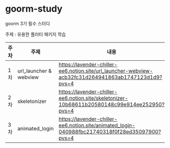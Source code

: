 # goorm-study
goorm 3기 필수 스터디

주제 : 유용한 플러터 패키지 학습

|주차|주제|내용|
|---|---|---|
|1차|url_launcher & webview|https://lavender-chiller-ee6.notion.site/url_launcher-webview-acb32fc31d264941863ab1747123d1d9?pvs=4|
|2차|skeletonizer|https://lavender-chiller-ee6.notion.site/skeletonizer-10b68611b20580148c99e914ee252950?pvs=4|
|3차|animated_login|https://lavender-chiller-ee6.notion.site/animated_login-040988fbc21740318f0f28ed35097900?pvs=4|
